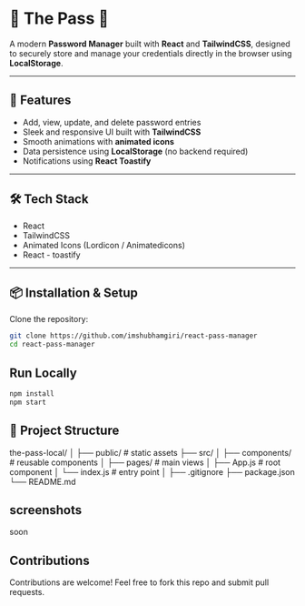 # 🔑 The Pass 🔑

A modern **Password Manager** built with **React** and **TailwindCSS**, designed to securely store and manage your credentials directly in the browser using **LocalStorage**.  

---

## 🚀 Features

- Add, view, update, and delete password entries  
- Sleek and responsive UI built with **TailwindCSS**  
- Smooth animations with **animated icons**    
- Data persistence using **LocalStorage** (no backend required) 
- Notifications using **React Toastify**  

---

## 🛠 Tech Stack

- React  
- TailwindCSS  
- Animated Icons (Lordicon / Animatedicons)  
- React - toastify

---

## 📦 Installation & Setup

Clone the repository:

```bash
git clone https://github.com/imshubhamgiri/react-pass-manager
cd react-pass-manager

```
## Run Locally
```bash
npm install
npm start

```
## 📂 Project Structure

the-pass-local/
│
├── public/              # static assets
├── src/
│   ├── components/      # reusable components
│   ├── pages/           # main views
│   ├── App.js           # root component
│   └── index.js         # entry point
│
├── .gitignore
├── package.json
└── README.md

## screenshots
 soon


## Contributions

Contributions are welcome! Feel free to fork this repo and submit pull requests.
 
